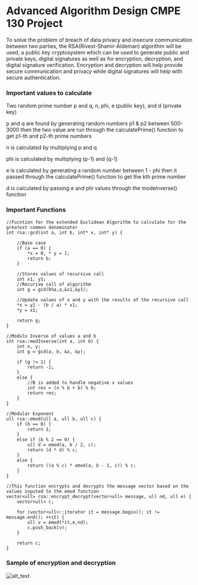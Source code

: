 # Advanced Algorithm Design CMPE 130 Project

To solve the problem of breach of data privacy and insecure communication between two parties,
the RSA(Rivest-Shamir-Aldeman) algorithm will be used, a public key cryptosystem which can
be used to generate public and private keys, digital signatures as well as for encryption,
decryption, and digital signature verification. Encryption and decryption will help provide secure
communication and privacy while digital signatures will help with secure authentication.

### Important values to calculate

Two random prime number p and q, n, phi, e (public key), and d (private key)

p and q are found by generating random numbers p1 & p2 between 500-3000 then the two value are run through the calculatePrime() function to get p1-th and p2-th prime numbers

n is calculated by multiplying p and q

phi is calculated by multiplying (p-1) and (q-1)

e is calculated by generating a random number between 1 - phi then it passed through the calculatePrime() function to get the kth prime number

d is calculated by passing e and phi values through the modeInverse() function

### Important Functions

```
//Fucntion for the extended Euclidean Algorithm to calculate for the greatest common denominator
int rsa::gcd(int a, int b, int* x, int* y) {
	
	//Base case
	if (a == 0) {
		*x = 0, * y = 1;
		return b;
	}

	//Stores values of recursive call
	int x1, y1;
	//Recurive call of algorithm
	int g = gcd(b%a,a,&x1,&y1);

	//Update values of x and y with the results of the recursive call
	*x = y1 - (b / a) * x1;
	*y = x1;

	return g;
}

//Modulo Inverse of values a and b
int rsa::modInverse(int a, int b) {
	int x, y;
	int g = gcd(a, b, &x, &y);

	if (g != 1) {
		return -1;
	}
	else {
		//B is added to handle negative x values
		int res = (x % b + b) % b;
		return res;
	}
}

//Modular Exponent
ull rsa::emod(ull a, ull b, ull c) {
	if (b == 0) {
		return 1;
	}
	else if (b % 2 == 0) {
		ull d = emod(a, b / 2, c);
		return (d * d) % c;
	}
	else {
		return ((a % c) * emod(a, b - 1, c)) % c;
	}
}

//This function encrypts and decrypts the message vector based on the values inputed to the emod function
vector<ull> rsa::encrypt_decrypt(vector<ull> message, ull nd, ull e) {
	vector<ull> c;

	for (vector<ull>::iterator it = message.begin(); it != message.end(); ++it) {
		ull v = emod(*it,e,nd);
		c.push_back(v);
	}

	return c;
}
```

### Sample of encryption and decryption
![alt_text]('https://github.com/nemanjarajic/cmpe130-project/blob/master/testoutput.PNG') 
